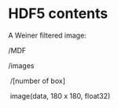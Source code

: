 # HDF5 contents



A Weiner filtered image:

/MDF

   /images

​      /[number of box]

​         image(data, 180 x 180, float32)